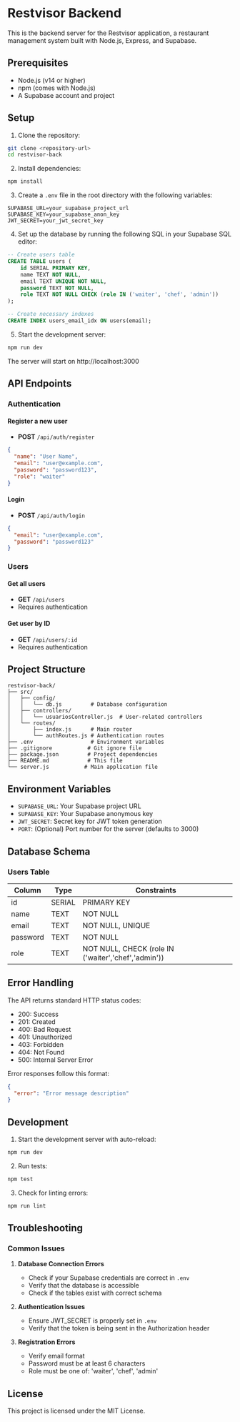 # Restvisor Backend

This is the backend server for the Restvisor application, a restaurant management system built with Node.js, Express, and Supabase.

## Prerequisites

- Node.js (v14 or higher)
- npm (comes with Node.js)
- A Supabase account and project

## Setup

1. Clone the repository:
```bash
git clone <repository-url>
cd restvisor-back
```

2. Install dependencies:
```bash
npm install
```

3. Create a `.env` file in the root directory with the following variables:
```env
SUPABASE_URL=your_supabase_project_url
SUPABASE_KEY=your_supabase_anon_key
JWT_SECRET=your_jwt_secret_key
```

4. Set up the database by running the following SQL in your Supabase SQL editor:
```sql
-- Create users table
CREATE TABLE users (
    id SERIAL PRIMARY KEY,
    name TEXT NOT NULL,
    email TEXT UNIQUE NOT NULL,
    password TEXT NOT NULL,
    role TEXT NOT NULL CHECK (role IN ('waiter', 'chef', 'admin'))
);

-- Create necessary indexes
CREATE INDEX users_email_idx ON users(email);
```

5. Start the development server:
```bash
npm run dev
```

The server will start on http://localhost:3000

## API Endpoints

### Authentication

#### Register a new user
- **POST** `/api/auth/register`
```json
{
  "name": "User Name",
  "email": "user@example.com",
  "password": "password123",
  "role": "waiter"
}
```

#### Login
- **POST** `/api/auth/login`
```json
{
  "email": "user@example.com",
  "password": "password123"
}
```

### Users

#### Get all users
- **GET** `/api/users`
- Requires authentication

#### Get user by ID
- **GET** `/api/users/:id`
- Requires authentication

## Project Structure

```
restvisor-back/
├── src/
│   ├── config/
│   │   └── db.js         # Database configuration
│   ├── controllers/
│   │   └── usuariosController.js  # User-related controllers
│   └── routes/
│       ├── index.js      # Main router
│       └── authRoutes.js # Authentication routes
├── .env                  # Environment variables
├── .gitignore           # Git ignore file
├── package.json         # Project dependencies
├── README.md            # This file
└── server.js           # Main application file
```

## Environment Variables

- `SUPABASE_URL`: Your Supabase project URL
- `SUPABASE_KEY`: Your Supabase anonymous key
- `JWT_SECRET`: Secret key for JWT token generation
- `PORT`: (Optional) Port number for the server (defaults to 3000)

## Database Schema

### Users Table
| Column   | Type   | Constraints                                    |
|----------|--------|-----------------------------------------------|
| id       | SERIAL | PRIMARY KEY                                   |
| name   | TEXT   | NOT NULL                                      |
| email    | TEXT   | NOT NULL, UNIQUE                              |
| password | TEXT   | NOT NULL                                      |
| role      | TEXT   | NOT NULL, CHECK (role IN ('waiter','chef','admin')) |

## Error Handling

The API returns standard HTTP status codes:

- 200: Success
- 201: Created
- 400: Bad Request
- 401: Unauthorized
- 403: Forbidden
- 404: Not Found
- 500: Internal Server Error

Error responses follow this format:
```json
{
  "error": "Error message description"
}
```

## Development

1. Start the development server with auto-reload:
```bash
npm run dev
```

2. Run tests:
```bash
npm test
```

3. Check for linting errors:
```bash
npm run lint
```

## Troubleshooting

### Common Issues

1. **Database Connection Errors**
   - Check if your Supabase credentials are correct in `.env`
   - Verify that the database is accessible
   - Check if the tables exist with correct schema

2. **Authentication Issues**
   - Ensure JWT_SECRET is properly set in `.env`
   - Verify that the token is being sent in the Authorization header

3. **Registration Errors**
   - Verify email format
   - Password must be at least 6 characters
   - Role must be one of: 'waiter', 'chef', 'admin'

## License

This project is licensed under the MIT License. 
